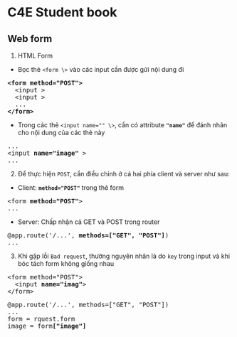 # C4E Student book
## Web form

1.  HTML Form
- Bọc thẻ `<form \>` vào các input cần được gửi nội dung đi

<pre>
<b>&lt;form method="POST"&gt;</b>
  &lt;input &gt;
  &lt;input &gt;
  ...
<b>&lt;/form&gt;</b>
</pre>

- Trong các thẻ `<input name="" \>`, cần có attribute __`"name"`__ để đánh nhãn cho nội dung của các thẻ này

<pre>
...
&lt;input <b>name="image"</b> &gt;
...
</pre>

2. Để thực hiện `POST`, cần điều chỉnh ở cả hai phía client và server như sau:
- Client: __`method="POST"`__ trong thẻ form

<pre>
&lt;form <b>method="POST"</b>&gt;
...
</pre>


- Server: Chấp nhận cả GET và POST trong router

<pre>
@app.route('/...', <b>methods=["GET", "POST"]</b>)
...
</pre>

3. Khi gặp lỗi `Bad request`, thường nguyên nhân là do `key` trong input và khi bóc tách form không giống nhau

<pre>
&lt;form method="POST"&gt;
  &lt;input <b>name="imag"</b>&gt;
&lt;/form&gt;
</pre>

<pre>
@app.route('/...', methods=["GET", "POST"])
...
form = rquest.form
image = form<b>["image"]</b>
</pre>
